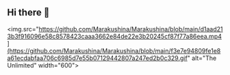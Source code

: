## Hi there 👋

<img.src="https://github.com/Marakushina/Marakushina/blob/main/d1aad213b3f916096e58c8578423caaa3662e84de22e3b20245cf87f77a86eea.mp4](https://github.com/Marakushina/Marakushina/blob/main/f3e7e94809fe1e8a61ecdabfaa706c6985d7e55b07129442807a247ed2b0c329.gif" alt="The Unlimited" width="600">
